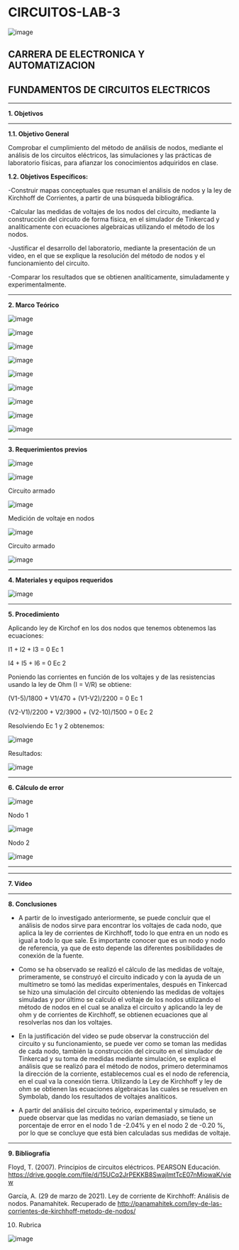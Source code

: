 # CIRCUITOS-LAB-3

![image](https://user-images.githubusercontent.com/105686218/169063263-fec46540-3f80-4755-af10-c6e466470348.png)        

## CARRERA DE ELECTRONICA Y AUTOMATIZACION

## FUNDAMENTOS DE CIRCUITOS ELECTRICOS

***

**1. Objetivos**


***
   **1.1. Objetivo General** 

Comprobar el cumplimiento del método de análisis de nodos, mediante el análisis de los circuitos eléctricos, las simulaciones y las prácticas de laboratorio físicas, para afianzar los conocimientos adquiridos en clase.

  **1.2. Objetivos Específicos:**
   
-Construir mapas conceptuales que resuman el análisis de nodos y la ley de Kirchhoff de Corrientes, a partir de una búsqueda bibliográfica.

-Calcular las medidas de voltajes de los nodos del circuito, mediante la construcción del circuito de forma física, en el simulador de Tinkercad y analíticamente con ecuaciones algebraicas utilizando el método de los nodos.

-Justificar el desarrollo del laboratorio, mediante la presentación de un video, en el que se explique la resolución del método de nodos y el funcionamiento del circuito.

-Comparar los resultados que se obtienen analíticamente, simuladamente y experimentalmente.

***

**2. Marco Teórico**

![image](https://user-images.githubusercontent.com/105686218/172087924-5c8c0890-2d5a-43b4-aaf6-2ab9cc6bc9ef.png)

![image](https://user-images.githubusercontent.com/105686218/172087959-59e2ab10-0af0-493f-ad0d-e8ec07c2e374.png)

![image](https://user-images.githubusercontent.com/105686218/172087978-c33ad0d5-d0ad-4434-bb74-171b06763826.png)

![image](https://user-images.githubusercontent.com/105686218/172087998-1ded4240-a7c3-4b97-be82-97393bf53144.png)

![image](https://user-images.githubusercontent.com/105686218/172088057-211dfa67-dbb7-433a-90ae-78c1f8dfd9dc.png)

![image](https://user-images.githubusercontent.com/105686218/172088074-2292abdb-4978-4cb1-b813-82acff1735d1.png)

![image](https://user-images.githubusercontent.com/105686218/172088098-25181a87-51ba-446c-8f3f-b0bb6c652a08.png)

![image](https://user-images.githubusercontent.com/105686218/172088130-e40f21f6-2466-451d-9d21-8224e64ecc2d.png)

![image](https://user-images.githubusercontent.com/105686218/172088156-c890773a-266f-4b15-b666-88e924296b7c.png)



***

**3. Requerimientos previos**

![image](https://user-images.githubusercontent.com/94011974/172238605-0d577f32-e0e9-4b03-ad1e-d35760f89284.png)

![image](https://user-images.githubusercontent.com/94011974/172238627-1759ebbb-75e6-42d7-ae02-8f5792becbd8.png)

Circuito armado

![image](https://user-images.githubusercontent.com/94011974/172238580-170f4977-fae0-4612-b07f-dd803ec04d86.png)

Medición de voltaje en nodos

![image](https://user-images.githubusercontent.com/94011974/172238656-6a69ccf6-2383-48a2-849a-bd91ac652709.png)

Circuito armado

![image](https://user-images.githubusercontent.com/94011974/172277841-af183ca0-eff2-4642-a29f-4bd2a50ca808.png)

***

**4. Materiales y equipos requeridos**

![image](https://user-images.githubusercontent.com/94011974/172239110-f5437525-a06c-43cd-9bb6-4a3e73e3a21d.png)

***

**5. Procedimiento**

Aplicando ley de Kirchof en los dos nodos que tenemos obtenemos las ecuaciones:

I1 + I2 + I3 = 0       Ec 1

I4 + I5 + I6 = 0       Ec 2

Poniendo las corrientes en función de los voltajes y de las resistencias usando la ley de Ohm (I = V/R) se obtiene:

(V1-5)/1800 + V1/470 + (V1-V2)/2200 = 0         Ec 1

(V2-V1)/2200 + V2/3900 + (V2-10)/1500 = 0       Ec 2

Resolviendo Ec 1 y 2 obtenemos:

![image](https://user-images.githubusercontent.com/94011974/172251756-f80ff86e-3419-4ea3-b9f0-da24b14191e9.png)

Resultados:

![image](https://user-images.githubusercontent.com/94011974/172252860-745e0727-c402-418e-85b0-776d16acc9e9.png)
 
***

**6. Cálculo de error**

![image](https://user-images.githubusercontent.com/94011974/170057592-12d7c136-22cd-4cac-9532-0e92eb81f1b9.png)

Nodo 1

![image](https://user-images.githubusercontent.com/105259459/172268639-fd91deb7-60ed-49d5-b08c-09a5f702a965.png)

Nodo 2

![image](https://user-images.githubusercontent.com/105259459/172268698-b4f9f955-798b-4f01-a06f-9298bf6907ef.png)


***


***

**7. Vídeo**



***

**8. Conclusiones**

- A partir de lo investigado anteriormente, se puede concluir que el análisis de nodos sirve para encontrar los voltajes de cada nodo, que aplica la ley de corrientes de Kirchhoff, todo lo que entra en un nodo es igual a todo lo que sale. Es importante conocer que es un nodo y nodo de referencia, ya que de esto depende las diferentes posibilidades de conexión de la fuente.

- Como se ha observado se realizó el cálculo de las medidas de voltaje, primeramente, se construyó el circuito indicado y con la ayuda de un multímetro se tomó las medidas experimentales, después en Tinkercad se hizo una simulación del circuito obteniendo las medidas de voltajes simuladas y por último se calculó el voltaje de los nodos utilizando el método de nodos en el cual se analiza el circuito y aplicando la ley de ohm y de corrientes de Kirchhoff, se obtienen ecuaciones que al  resolverlas nos dan los voltajes.

- En la justificación del video se pude observar la construcción del circuito y su funcionamiento, se puede ver como se toman las medidas de cada nodo, también la construcción del circuito en el simulador de Tinkercad y su toma de medidas mediante simulación, se explica el análisis que se realizó para el método de nodos, primero determinamos la dirección de la corriente, establecemos cual es el nodo de referencia, en el cual va la conexión tierra. Utilizando la Ley de Kirchhoff y ley de ohm se obtienen las ecuaciones algebraicas las cuales se resuelven en Symbolab, dando los resultados de voltajes analíticos.

- A partir del análisis del circuito teórico, experimental y simulado, se puede observar que las medidas no varían demasiado, se tiene un porcentaje de error en el nodo 1 de -2.04% y en el nodo 2 de -0.20 %, por lo que se concluye que está bien calculadas sus medidas de voltaje.
***

**9. Bibliografía**

Floyd, T. (2007). Principios de circuitos eléctricos. PEARSON Educación. https://drive.google.com/file/d/15UCq2JrPEKKB8SwajlmtTcE07nMiowaK/view

García, A. (29 de marzo de 2021). Ley de corriente de Kirchhoff: Análisis de nodos. Panamahitek. Recuperado de http://panamahitek.com/ley-de-las-corrientes-de-kirchhoff-metodo-de-nodos/

10. Rubrica

![image](https://user-images.githubusercontent.com/94011974/169427061-265123c2-f557-4b9a-9ef6-5a545e89aff2.png)
